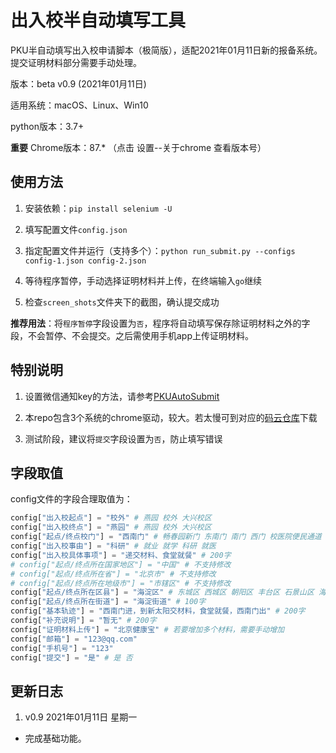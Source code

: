 # 出入校半自动填写工具

PKU半自动填写出入校申请脚本（极简版），适配2021年01月11日新的报备系统。提交证明材料部分需要手动处理。

版本：beta v0.9 (2021年01月11日)

适用系统：macOS、Linux、Win10

python版本：3.7+

**重要** Chrome版本：87.* （点击 设置--关于chrome 查看版本号）

## 使用方法

1. 安装依赖：`pip install selenium -U`

2. 填写配置文件`config.json`

3. 指定配置文件并运行（支持多个）：`python run_submit.py --configs config-1.json config-2.json`

4. 等待程序暂停，手动选择证明材料并上传，在终端输入`go`继续

5. 检查`screen_shots`文件夹下的截图，确认提交成功

**推荐用法**：将`程序暂停`字段设置为`否`，程序将自动填写保存除证明材料之外的字段，不会暂停、不会提交。之后需使用手机app上传证明材料。

## 特别说明

1. 设置微信通知key的方法，请参考[PKUAutoSubmit](https://github.com/Bruuuuuuce/PKUAutoSubmit)

2. 本repo包含3个系统的chrome驱动，较大。若太慢可到对应的[码云仓库](https://gitee.com/JimXiongGM/pku-semi-auto-submit-jan11)下载

3. 测试阶段，建议将`提交`字段设置为`否`，防止填写错误

## 字段取值

config文件的字段合理取值为：

```python
config["出入校起点"] = "校外" # 燕园 校外 大兴校区
config["出入校终点"] = "燕园" # 燕园 校外 大兴校区
config["起点/终点校门"] = "西南门" # 畅春园新门 东南门 南门 西门 校医院便民通道 小东门 东侧门 东门 西南门 燕园大厦门
config["出入校事由"] = "科研" # 就业 就学 科研 就医
config["出入校具体事项"] = "递交材料、食堂就餐" # 200字
# config["起点/终点所在国家地区"] = "中国" # 不支持修改
# config["起点/终点所在省"] = "北京市" # 不支持修改
# config["起点/终点所在地级市"] = "市辖区" # 不支持修改
config["起点/终点所在区县"] = "海淀区" # 东城区 西城区 朝阳区 丰台区 石景山区 海淀区 顺义区 通州区 大兴区 房山区 门头沟区 昌平区 平谷区 密云区 怀柔区 延庆区
config["起点/终点所在街道"] = "海淀街道" # 100字
config["基本轨迹"] = "西南门进，到新太阳交材料，食堂就餐，西南门出" # 200字
config["补充说明"] = "暂无" # 200字
config["证明材料上传"] = "北京健康宝" # 若要增加多个材料，需要手动增加
config["邮箱"] = "123@qq.com"
config["手机号"] = "123"
config["提交"] = "是" # 是 否
```

## 更新日志

1. v0.9 2021年01月11日 星期一
- 完成基础功能。
